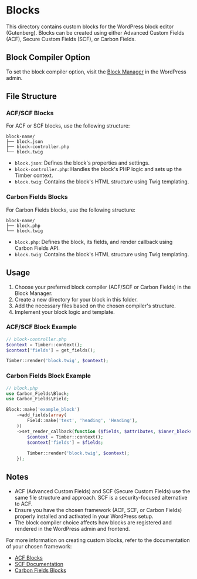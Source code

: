 # Blocks

This directory contains custom blocks for the WordPress block editor (Gutenberg). Blocks can be created using either Advanced Custom Fields (ACF), Secure Custom Fields (SCF), or Carbon Fields.

## Block Compiler Option

To set the block compiler option, visit the [Block Manager](../../wp-admin/themes.php?page=block-manager) in the WordPress admin.

## File Structure

### ACF/SCF Blocks

For ACF or SCF blocks, use the following structure:

```
block-name/
├── block.json
├── block-controller.php
└── block.twig
```

- `block.json`: Defines the block's properties and settings.
- `block-controller.php`: Handles the block's PHP logic and sets up the Timber context.
- `block.twig`: Contains the block's HTML structure using Twig templating.

### Carbon Fields Blocks

For Carbon Fields blocks, use the following structure:

```
block-name/
├── block.php
└── block.twig
```

- `block.php`: Defines the block, its fields, and render callback using Carbon Fields API.
- `block.twig`: Contains the block's HTML structure using Twig templating.

## Usage

1. Choose your preferred block compiler (ACF/SCF or Carbon Fields) in the Block Manager.
2. Create a new directory for your block in this folder.
3. Add the necessary files based on the chosen compiler's structure.
4. Implement your block logic and template.

### ACF/SCF Block Example

```php
// block-controller.php
$context = Timber::context();
$context['fields'] = get_fields();

Timber::render('block.twig', $context);
```

### Carbon Fields Block Example

```php
// block.php
use Carbon_Fields\Block;
use Carbon_Fields\Field;

Block::make('example_block')
    ->add_fields(array(
        Field::make('text', 'heading', 'Heading'),
    ))
    ->set_render_callback(function ($fields, $attributes, $inner_blocks) {
        $context = Timber::context();
        $context['fields'] = $fields;
        
        Timber::render('block.twig', $context);
    });
```

## Notes

- ACF (Advanced Custom Fields) and SCF (Secure Custom Fields) use the same file structure and approach. SCF is a security-focused alternative to ACF.
- Ensure you have the chosen framework (ACF, SCF, or Carbon Fields) properly installed and activated in your WordPress setup.
- The block compiler choice affects how blocks are registered and rendered in the WordPress admin and frontend.

For more information on creating custom blocks, refer to the documentation of your chosen framework:
- [ACF Blocks](https://www.advancedcustomfields.com/resources/blocks/)
- [SCF Documentation](https://github.com/AdvancedCustomFields/SCF)
- [Carbon Fields Blocks](https://docs.carbonfields.net/learn/containers/gutenberg-blocks.html)
